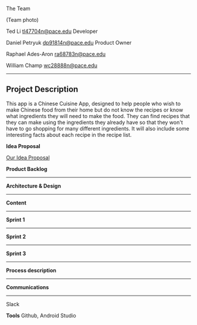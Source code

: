 The Team

(Team photo)

Ted Li
tl47704n@pace.edu
Developer

Daniel Petryuk 
dp91814n@pace.edu
Product Owner

Raphael Ades-Aron
ra68783n@pace.edu

William Champ
wc28888n@pace.edu 

***

**Project Description**
------
                                                                                                                                        
This app is a Chinese Cuisine App, designed to help people who wish to make Chinese food from their home but do not know the recipes or know what ingredients they will need to make the food. They can find recipes that they can make using the ingredients they already have so that they won't have to go shopping for many different ingredients.  It will also include some interesting facts about each recipe in the recipe list.

**Idea Proposal**

[Our Idea Proposal](https://github.com/paceuniversity/CS3892017team3/wiki/Idea-Proposal)

**Product Backlog**
***

**Architecture & Design**
***

**Content**
***

**Sprint 1**
***

**Sprint 2**
***

**Sprint 3**
***

**Process description**
***

**Communications**
***
Slack

**Tools**
Github, Android Studio



 








